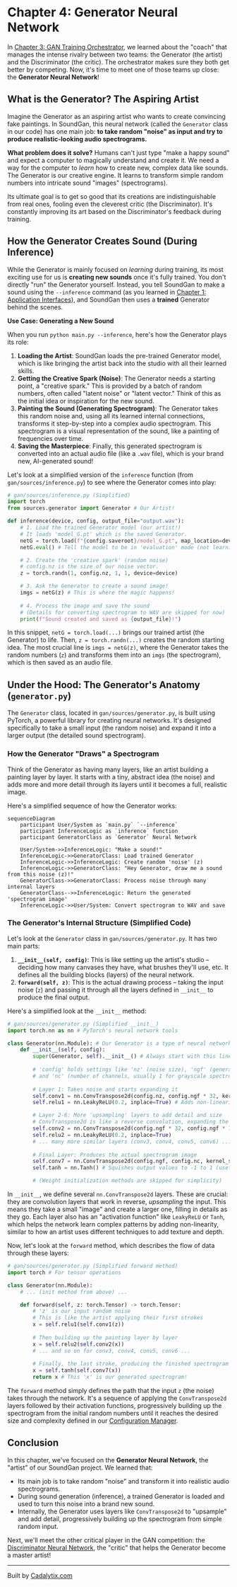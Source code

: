 # Chapter 4: Generator Neural Network

In [Chapter 3: GAN Training Orchestrator](03_gan_training_orchestrator_.md), we learned about the "coach" that manages the intense rivalry between two teams: the Generator (the artist) and the Discriminator (the critic). The orchestrator makes sure they both get better by competing. Now, it's time to meet one of those teams up close: the **Generator Neural Network**!

## What is the Generator? The Aspiring Artist

Imagine the Generator as an aspiring artist who wants to create convincing fake paintings. In SoundGan, this neural network (called the `Generator` class in our code) has one main job: **to take random "noise" as input and try to produce realistic-looking audio spectrograms.**

**What problem does it solve?** Humans can't just type "make a happy sound" and expect a computer to magically understand and create it. We need a way for the computer to *learn* how to create new, complex data like sounds. The Generator is our creative engine. It learns to transform simple random numbers into intricate sound "images" (spectrograms).

Its ultimate goal is to get so good that its creations are indistinguishable from real ones, fooling even the cleverest critic (the Discriminator). It's constantly improving its art based on the Discriminator's feedback during training.

## How the Generator Creates Sound (During Inference)

While the Generator is mainly focused on *learning* during training, its most exciting use for us is **creating new sounds** once it's fully trained. You don't directly "run" the Generator yourself. Instead, you tell SoundGan to make a sound using the `--inference` command (as you learned in [Chapter 1: Application Interfaces](01_application_interfaces_.md)), and SoundGan then uses a **trained** Generator behind the scenes.

**Use Case: Generating a New Sound**

When you run `python main.py --inference`, here's how the Generator plays its role:

1.  **Loading the Artist**: SoundGan loads the pre-trained Generator model, which is like bringing the artist back into the studio with all their learned skills.
2.  **Getting the Creative Spark (Noise)**: The Generator needs a starting point, a "creative spark." This is provided by a batch of random numbers, often called "latent noise" or "latent vector." Think of this as the initial idea or inspiration for the new sound.
3.  **Painting the Sound (Generating Spectrogram)**: The Generator takes this random noise and, using all its learned internal connections, transforms it step-by-step into a complex audio spectrogram. This spectrogram is a visual representation of the sound, like a painting of frequencies over time.
4.  **Saving the Masterpiece**: Finally, this generated spectrogram is converted into an actual audio file (like a `.wav` file), which is your brand new, AI-generated sound!

Let's look at a simplified version of the `inference` function (from `gan/sources/inference.py`) to see where the Generator comes into play:

```python
# gan/sources/inference.py (Simplified)
import torch
from sources.generator import Generator # Our Artist!

def inference(device, config, output_file="output.wav"):
    # 1. Load the trained Generator model (our artist!)
    # It loads 'model_G.pt' which is the saved Generator.
    netG = torch.load(f"{config.saveroot}/model_G.pt", map_location=device)
    netG.eval() # Tell the model to be in 'evaluation' mode (not learning)

    # 2. Create the 'creative spark' (random noise)
    # config.nz is the size of our noise vector.
    z = torch.randn(1, config.nz, 1, 1, device=device)

    # 3. Ask the Generator to create a sound image!
    imgs = netG(z) # This is where the magic happens!
    
    # 4. Process the image and save the sound
    # (Details for converting spectrogram to WAV are skipped for now)
    print(f"Sound created and saved as {output_file}!") 

```
In this snippet, `netG = torch.load(...)` brings our trained artist (the Generator) to life. Then, `z = torch.randn(...)` creates the random starting idea. The most crucial line is `imgs = netG(z)`, where the Generator takes the random numbers (`z`) and transforms them into an `imgs` (the spectrogram), which is then saved as an audio file.

## Under the Hood: The Generator's Anatomy (`generator.py`)

The `Generator` class, located in `gan/sources/generator.py`, is built using PyTorch, a powerful library for creating neural networks. It's designed specifically to take a small input (the random noise) and expand it into a larger output (the detailed sound spectrogram).

### How the Generator "Draws" a Spectrogram

Think of the Generator as having many layers, like an artist building a painting layer by layer. It starts with a tiny, abstract idea (the noise) and adds more and more detail through its layers until it becomes a full, realistic image.

Here's a simplified sequence of how the Generator works:

```mermaid
sequenceDiagram
    participant User/System as `main.py` `--inference`
    participant InferenceLogic as `inference` function
    participant GeneratorClass as `Generator` Neural Network
    
    User/System->>InferenceLogic: "Make a sound!"
    InferenceLogic->>GeneratorClass: Load trained Generator
    InferenceLogic->>InferenceLogic: Create random 'noise' (z)
    InferenceLogic->>GeneratorClass: "Hey Generator, draw me a sound from this noise (z)!"
    GeneratorClass->>GeneratorClass: Process noise through many internal layers
    GeneratorClass-->>InferenceLogic: Return the generated 'spectrogram image'
    InferenceLogic->>User/System: Convert spectrogram to WAV and save
```

### The Generator's Internal Structure (Simplified Code)

Let's look at the `Generator` class in `gan/sources/generator.py`. It has two main parts:
1.  **`__init__(self, config)`**: This is like setting up the artist's studio – deciding how many canvases they have, what brushes they'll use, etc. It defines all the building blocks (layers) of the neural network.
2.  **`forward(self, z)`**: This is the actual drawing process – taking the input noise (`z`) and passing it through all the layers defined in `__init__` to produce the final output.

Here's a simplified look at the `__init__` method:

```python
# gan/sources/generator.py (Simplified __init__)
import torch.nn as nn # PyTorch's neural network tools

class Generator(nn.Module): # Our Generator is a type of neural network module
    def __init__(self, config):
        super(Generator, self).__init__() # Always start with this line!
        
        # 'config' holds settings like 'nz' (noise size), 'ngf' (generator features), 
        # and 'nc' (number of channels, usually 1 for grayscale spectrograms).
        
        # Layer 1: Takes noise and starts expanding it
        self.conv1 = nn.ConvTranspose2d(config.nz, config.ngf * 32, kernel_size=4, stride=1, padding=0, bias=False)
        self.relu1 = nn.LeakyReLU(0.2, inplace=True) # Adds non-linearity

        # Layer 2-6: More 'upsampling' layers to add detail and size
        # ConvTranspose2d is like a reverse convolution, expanding the image.
        self.conv2 = nn.ConvTranspose2d(config.ngf * 32, config.ngf * 16, kernel_size=4, stride=2, padding=1, bias=False)
        self.relu2 = nn.LeakyReLU(0.2, inplace=True)
        # ... many more similar layers (conv3, conv4, conv5, conv6) ...
        
        # Final Layer: Produces the actual spectrogram image
        self.conv7 = nn.ConvTranspose2d(config.ngf, config.nc, kernel_size=4, stride=2, padding=1, bias=False)
        self.tanh = nn.Tanh() # Squishes output values to -1 to 1 (useful for images)

        # (Weight initialization methods are skipped for simplicity)
```
In `__init__`, we define several `nn.ConvTranspose2d` layers. These are crucial: they are convolution layers that work in reverse, *upsampling* the input. This means they take a small "image" and create a larger one, filling in details as they go. Each layer also has an "activation function" like `LeakyReLU` or `Tanh`, which helps the network learn complex patterns by adding non-linearity, similar to how an artist uses different techniques to add texture and depth.

Now, let's look at the `forward` method, which describes the flow of data through these layers:

```python
# gan/sources/generator.py (Simplified forward method)
import torch # For tensor operations

class Generator(nn.Module):
    # ... (init method from above) ...

    def forward(self, z: torch.Tensor) -> torch.Tensor:
        # 'z' is our input random noise
        # This is like the artist applying their first strokes
        x = self.relu1(self.conv1(z)) 
        
        # Then building up the painting layer by layer
        x = self.relu2(self.conv2(x))
        # ... and so on for conv3, conv4, conv5, conv6 ...
        
        # Finally, the last stroke, producing the finished spectrogram
        x = self.tanh(self.conv7(x)) 
        return x # This 'x' is our generated spectrogram!
```
The `forward` method simply defines the path that the input `z` (the noise) takes through the network. It's a sequence of applying the `ConvTranspose2d` layers followed by their activation functions, progressively building up the spectrogram from the initial random numbers until it reaches the desired size and complexity defined in our [Configuration Manager](02_configuration_manager_.md).

## Conclusion

In this chapter, we've focused on the **Generator Neural Network**, the "artist" of our SoundGan project. We learned that:

*   Its main job is to take random "noise" and transform it into realistic audio spectrograms.
*   During sound generation (inference), a trained Generator is loaded and used to turn this noise into a brand new sound.
*   Internally, the Generator uses layers like `ConvTranspose2d` to "upsample" and add detail, progressively building up the spectrogram from simple random input.

Next, we'll meet the other critical player in the GAN competition: the [Discriminator Neural Network](05_discriminator_neural_network_.md), the "critic" that helps the Generator become a master artist!

---

Built by [Cadalytix.com](https://github.com/kmishra1204/codalytix-web)
